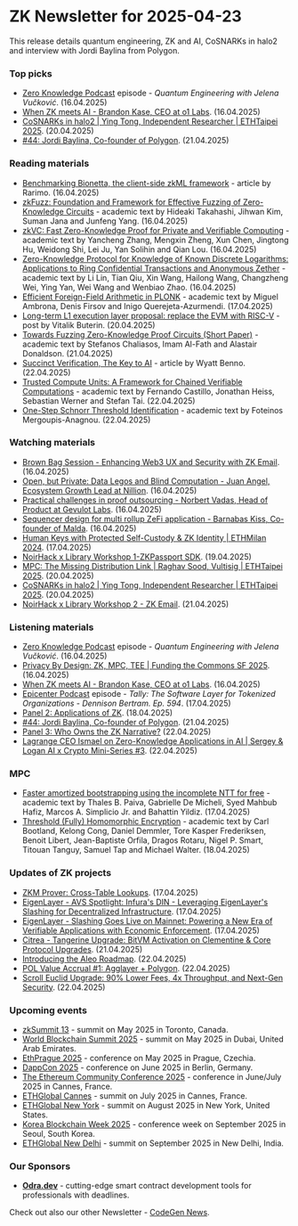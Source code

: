 # ZK Newsletter for 2025-04-23
This release details quantum engineering, ZK and AI, CoSNARKs in halo2 and interview with Jordi Baylina from Polygon.

### Top picks
* [Zero Knowledge Podcast](https://zeroknowledge.fm/podcast/357/) episode - *Quantum Engineering with Jelena Vučković*. (16.04.2025)
* [When ZK meets AI - Brandon Kase, CEO at o1 Labs](https://www.youtube.com/watch?v=HJ-Q0SWIV2M). (16.04.2025)
* [CoSNARKs in halo2 | Ying Tong, Independent Researcher | ETHTaipei 2025](https://www.youtube.com/watch?v=3FjjtXO7vgU). (20.04.2025)
* [#44: Jordi Baylina, Co-founder of Polygon](https://www.youtube.com/watch?v=pJX_6UdHgXs). (21.04.2025)

### Reading materials 
* [Benchmarking Bionetta, the client-side zkML framework](https://medium.com/@rarimo/benchmarking-bionetta-the-client-side-zkml-framework-b3c4beee58e3) - article by Rarimo. (16.04.2025)
* [zkFuzz: Foundation and Framework for Effective Fuzzing of Zero-Knowledge Circuits](https://arxiv.org/pdf/2504.11961) - academic text by Hideaki Takahashi, Jihwan Kim, Suman Jana and Junfeng Yang. (16.04.2025)
* [zkVC: Fast Zero-Knowledge Proof for Private and Verifiable Computing](https://arxiv.org/pdf/2504.12217) - academic text by Yancheng Zhang, Mengxin Zheng, Xun Chen, Jingtong Hu, Weidong Shi, Lei Ju, Yan Solihin and Qian Lou. (16.04.2025)
* [Zero-Knowledge Protocol for Knowledge of Known Discrete Logarithms: Applications to Ring Confidential Transactions and Anonymous Zether](https://eprint.iacr.org/2025/690.pdf) - academic text by Li Lin, Tian Qiu, Xin Wang, Hailong Wang, Changzheng Wei, Ying Yan, Wei Wang and Wenbiao Zhao. (16.04.2025)
* [Efficient Foreign-Field Arithmetic in PLONK](https://eprint.iacr.org/2025/695.pdf) - academic text by Miguel Ambrona, Denis Firsov and Inigo Querejeta-Azurmendi. (17.04.2025)
* [Long-term L1 execution layer proposal: replace the EVM with RISC-V](https://ethereum-magicians.org/t/long-term-l1-execution-layer-proposal-replace-the-evm-with-risc-v/23617/1) - post by Vitalik Buterin. (20.04.2025)
* [Towards Fuzzing Zero-Knowledge Proof Circuits (Short Paper)](https://arxiv.org/pdf/2504.14881) - academic text by Stefanos Chaliasos, Imam Al-Fath and Alastair Donaldson. (21.04.2025)
* [Succinct Verification, The Key to AI](https://blog.icme.io/succinct-verification-the-key-to-ai/) - article by Wyatt Benno. (22.04.2025) 
* [Trusted Compute Units: A Framework for Chained Verifiable Computations](https://arxiv.org/pdf/2504.15717) - academic text by Fernando Castillo, Jonathan Heiss, Sebastian Werner and Stefan Tai. (22.04.2025)
* [One-Step Schnorr Threshold Identification](https://eprint.iacr.org/2025/722.pdf) - academic text by Foteinos Mergoupis-Anagnou. (22.04.2025)

### Watching materials
* [Brown Bag Session - Enhancing Web3 UX and Security with ZK Email](https://www.youtube.com/watch?v=Ymo7zFZmtlk). (16.04.2025)
* [Open, but Private: Data Legos and Blind Computation - Juan Angel, Ecosystem Growth Lead at Nillion](https://www.youtube.com/watch?v=ulF9WdsZMh4). (16.04.2025)
* [Practical challenges in proof outsourcing - Norbert Vadas, Head of Product at Gevulot Labs](https://www.youtube.com/watch?v=WjHV2kIJuiA). (16.04.2025)
* [Sequencer design for multi rollup ZeFi application - Barnabas Kiss, Co-founder of Malda](https://www.youtube.com/watch?v=anCJw0zpZT0). (16.04.2025)
* [Human Keys with Protected Self-Custody & ZK Identity | ETHMilan 2024](https://www.youtube.com/watch?v=qlD8xKch7pg). (17.04.2025)
* [NoirHack x Library Workshop 1-ZKPassport SDK](https://www.youtube.com/watch?v=Na60y_WOWUY). (19.04.2025)
* [MPC: The Missing Distribution Link | Raghav Sood, Vultisig | ETHTaipei 2025](https://www.youtube.com/watch?v=TKzo8L1BDQo). (20.04.2025)
* [CoSNARKs in halo2 | Ying Tong, Independent Researcher | ETHTaipei 2025](https://www.youtube.com/watch?v=3FjjtXO7vgU). (20.04.2025)
* [NoirHack x Library Workshop 2 - ZK Email](https://www.youtube.com/watch?v=jpJdxlIZd5w). (21.04.2025)

### Listening materials
* [Zero Knowledge Podcast](https://zeroknowledge.fm/podcast/357/) episode - *Quantum Engineering with Jelena Vučković*. (16.04.2025)
* [Privacy By Design: ZK, MPC, TEE | Funding the Commons SF 2025](https://www.youtube.com/watch?v=nlB4hyIh23M). (16.04.2025)
* [When ZK meets AI - Brandon Kase, CEO at o1 Labs](https://www.youtube.com/watch?v=HJ-Q0SWIV2M). (16.04.2025)
* [Epicenter Podcast](https://www.youtube.com/watch?v=sOw2R1EMKqw) episode - *Tally: The Software Layer for Tokenized Organizations - Dennison Bertram. Ep. 594*. (17.04.2025)
* [Panel 2: Applications of ZK](https://www.youtube.com/watch?v=mhBDy20XILc). (18.04.2025)
* [#44: Jordi Baylina, Co-founder of Polygon](https://www.youtube.com/watch?v=pJX_6UdHgXs). (21.04.2025)
* [Panel 3: Who Owns the ZK Narrative?](https://www.youtube.com/watch?v=-h2HnIr4Prc) (22.04.2025)
* [Lagrange CEO Ismael on Zero-Knowledge Applications in AI | Sergey & Logan AI x Crypto Mini-Series #3](https://www.youtube.com/watch?v=P41P26AxwJ0). (22.04.2025)

### MPC
* [Faster amortized bootstrapping using the incomplete NTT for free](https://eprint.iacr.org/2025/696.pdf) - academic text by Thales B. Paiva, Gabrielle De Micheli, Syed Mahbub Hafiz, Marcos A. Simplicio Jr. and Bahattin Yildiz. (17.04.2025)
* [Threshold (Fully) Homomorphic Encryption](https://eprint.iacr.org/2025/699.pdf) - academic text by Carl Bootland, Kelong Cong, Daniel Demmler, Tore Kasper Frederiksen, Benoit Libert, Jean-Baptiste Orfila, Dragos Rotaru, Nigel P. Smart, Titouan Tanguy, Samuel Tap and Michael Walter. (18.04.2025)

### Updates of ZK projects
* [ZKM Prover: Cross-Table Lookups](https://www.zkm.io/blog/zkm-prover-cross-table-lookups). (17.04.2025)
* [EigenLayer - AVS Spotlight: Infura's DIN - Leveraging EigenLayer's Slashing for Decentralized Infrastructure](https://www.blog.eigenlayer.xyz/avs-spotlight-infuras-din-leveraging-eigenlayers-slashing-for-decentralized-infrastructure/). (17.04.2025)
* [EigenLayer - Slashing Goes Live on Mainnet: Powering a New Era of Verifiable Applications with Economic Enforcement](https://www.blog.eigenlayer.xyz/slashing-goes-live/). (17.04.2025)
* [Citrea - Tangerine Upgrade: BitVM Activation on Clementine & Core Protocol Upgrades](https://www.blog.citrea.xyz/tangerine-upgrade-bitvm-activation-on-clementine/). (21.04.2025)
* [Introducing the Aleo Roadmap](https://aleo.org/post/introducing-the-aleo-roadmap/). (22.04.2025)
* [POL Value Accrual #1: Agglayer + Polygon](https://polygon.technology/blog/pol-value-accrual-1-agglayer-polygon). (22.04.2025)
* [Scroll Euclid Upgrade: 90% Lower Fees, 4x Throughput, and Next-Gen Security](https://scroll.io/blog/euclid-upgrade). (22.04.2025)
  
### Upcoming events
* [zkSummit 13](https://www.zksummit.com/) - summit on May 2025 in Toronto, Canada.
* [World Blockchain Summit 2025](https://hodlsummit.com/dubai2025/) - summit on May 2025 in Dubai, United Arab Emirates.
* [EthPrague 2025](https://ethprague.com/) - conference on May 2025 in Prague, Czechia.
* [DappCon 2025](https://dappcon.io/#about) - conference on June 2025 in Berlin, Germany.
* [The Ethereum Community Conference 2025](https://ethcc.io/) - conference in June/July 2025 in Cannes, France.
* [ETHGlobal Cannes](https://ethglobal.com/events/cannes) - summit on July 2025 in Cannes, France.
* [ETHGlobal New York](https://ethglobal.com/events/newyork2025) - summit on August 2025 in New York, United States.
* [Korea Blockchain Week 2025](https://koreablockchainweek.com/) - conference week on September 2025 in Seoul, South Korea.
* [ETHGlobal New Delhi](https://ethglobal.com/events/newdelhi) - summit on September 2025 in New Delhi, India.

### Our Sponsors
* **[Odra.dev](https://odra.dev)** - cutting-edge smart contract development tools for professionals with deadlines.

Check out also our other Newsletter - [CodeGen News](https://codegen.substack.com/p/codegen-news-for-2025-04-23). 

